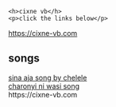  <DOCTYPE html>
<html lang="en">
  <body>
   
    <h>cixne vb</h>
    <p>click the links below</p>
   <a href="https://www.cixne vb.com">https://cixne-vb.com</a> 
  <h2>songs</h2>
    <a href="https://youtu.be/mLY01KGeyRo">sina aja song by chelele</a><br>
   <a href="https://www.youtube.com/watch?v=c5eCt0p5jwg&list=PPSV">charonyi ni wasi song</a><br>
  </body>
</html>
https://cixne-vb.com
